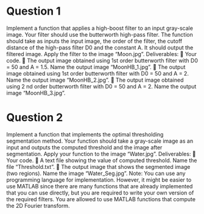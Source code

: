 # Question 1 
Implement a function that applies a high-boost filter to an input gray-scale image. Your filter should use the 
butterworth high-pass filter. The function should take as inputs the input image, the order of the filter, the 
cutoff distance of the high-pass filter D0 and the constant A. It should output the filtered image. Apply the 
filter to the image “Moon.jpg”.
Deliverables: 
 Your code.
 The output image obtained using 1st order butterworth filter with D0 = 50 and A = 1.5. Name the 
output image “MoonHB_1.jpg”.
 The output image obtained using 1st order butterworth filter with D0 = 50 and A = 2. Name the 
output image “MoonHB_2.jpg”.
 The output image obtained using 2
nd order butterworth filter with D0 = 50 and A = 2. Name the 
output image “MoonHB_3.jpg”.

# Question 2 
Implement a function that implements the optimal thresholding segmentation method. Your function 
should take a gray-scale image as an input and outputs the computed threshold and the image after 
segmentation. Apply your function to the image “Water.jpg”.
Deliverables: 
 Your code.
 A text file showing the value of computed threshold. Name the file “Threshold.txt”.
 The output image that shows the segmented image (two regions). Name the image 
“Water_Seg.jpg”.
Note: You can use any programming language for implementation. However, it might be easier to use MATLAB 
since there are many functions that are already implemented that you can use directly, but you are required to write 
your own version of the required filters. You are allowed to use MATLAB functions that compute the 2D Fourier 
transform.